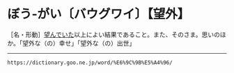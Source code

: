# ぼう‐がい〔バウグワイ〕【望外】

［名・形動］[望んでいた](のぞむ（望む）)以上によい結果であること。また、そのさま。思いのほか。「望外な（の）幸せ」「望外な（の）出世」

---
`https://dictionary.goo.ne.jp/word/%E6%9C%9B%E5%A4%96/`